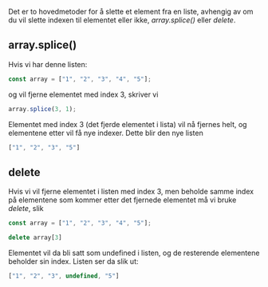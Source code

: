Det er to hovedmetoder for å slette et element fra en liste, avhengig av om du vil slette indexen til elementet eller ikke, *array.splice()* eller *delete*.

## array.splice()

Hvis vi har denne listen:
```js
const array = ["1", "2", "3", "4", "5"];
```
og vil fjerne elementet med index 3, skriver vi
```js
array.splice(3, 1);
```

Elementet med index 3 (det fjerde elementet i lista) vil nå fjernes helt, og elementene etter vil få nye indexer. Dette blir den nye listen
```js
["1", "2", "3", "5"]
```

## delete
Hvis vi vil fjerne elementet i listen med index 3, men beholde samme index på elementene som kommer etter det fjernede elementet må vi bruke *delete*, slik
```js
const array = ["1", "2", "3", "4", "5"];

delete array[3]
```

Elementet vil da bli satt som undefined i listen, og de resterende elementene beholder sin index. Listen ser da slik ut:
```js
["1", "2", "3", undefined, "5"]
```